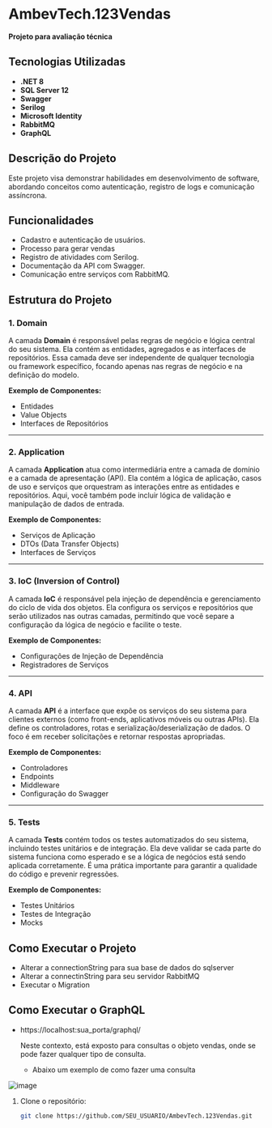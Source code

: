 # AmbevTech.123Vendas

**Projeto para avaliação técnica**

## Tecnologias Utilizadas

- **.NET 8**
- **SQL Server 12**
- **Swagger**
- **Serilog**
- **Microsoft Identity**
- **RabbitMQ**
- **GraphQL**

## Descrição do Projeto

Este projeto visa demonstrar habilidades em desenvolvimento de software, abordando conceitos como autenticação, registro de logs e comunicação assíncrona.

## Funcionalidades

- Cadastro e autenticação de usuários.
- Processo para gerar vendas
- Registro de atividades com Serilog.
- Documentação da API com Swagger.
- Comunicação entre serviços com RabbitMQ.

## Estrutura do Projeto

### 1. Domain
A camada **Domain** é responsável pelas regras de negócio e lógica central do seu sistema. Ela contém as entidades, agregados e as interfaces de repositórios. Essa camada deve ser independente de qualquer tecnologia ou framework específico, focando apenas nas regras de negócio e na definição do modelo.

**Exemplo de Componentes:**
- Entidades
- Value Objects
- Interfaces de Repositórios

---

### 2. Application
A camada **Application** atua como intermediária entre a camada de domínio e a camada de apresentação (API). Ela contém a lógica de aplicação, casos de uso e serviços que orquestram as interações entre as entidades e repositórios. Aqui, você também pode incluir lógica de validação e manipulação de dados de entrada.

**Exemplo de Componentes:**
- Serviços de Aplicação
- DTOs (Data Transfer Objects)
- Interfaces de Serviços

---

### 3. IoC (Inversion of Control)
A camada **IoC** é responsável pela injeção de dependência e gerenciamento do ciclo de vida dos objetos. Ela configura os serviços e repositórios que serão utilizados nas outras camadas, permitindo que você separe a configuração da lógica de negócio e facilite o teste.

**Exemplo de Componentes:**
- Configurações de Injeção de Dependência
- Registradores de Serviços

---

### 4. API
A camada **API** é a interface que expõe os serviços do seu sistema para clientes externos (como front-ends, aplicativos móveis ou outras APIs). Ela define os controladores, rotas e serialização/deserialização de dados. O foco é em receber solicitações e retornar respostas apropriadas.

**Exemplo de Componentes:**
- Controladores
- Endpoints
- Middleware
- Configuração do Swagger

---

### 5. Tests
A camada **Tests** contém todos os testes automatizados do seu sistema, incluindo testes unitários e de integração. Ela deve validar se cada parte do sistema funciona como esperado e se a lógica de negócios está sendo aplicada corretamente. É uma prática importante para garantir a qualidade do código e prevenir regressões.

**Exemplo de Componentes:**
- Testes Unitários
- Testes de Integração
- Mocks


## Como Executar o Projeto
- Alterar a connectionString para sua base de dados do sqlserver
- Alterar a connectinString para seu servidor RabbitMQ
- Executar o Migration

## Como Executar o GraphQL
- https://localhost:sua_porta/graphql/

  Neste contexto, está exposto para consultas o objeto vendas, onde se pode fazer qualquer tipo de consulta.
  - Abaixo um exemplo de como fazer uma consulta

![image](https://github.com/user-attachments/assets/d2119cb1-72ad-4554-8168-9156947d6e96)


  
1. Clone o repositório:
   ```bash
   git clone https://github.com/SEU_USUARIO/AmbevTech.123Vendas.git
